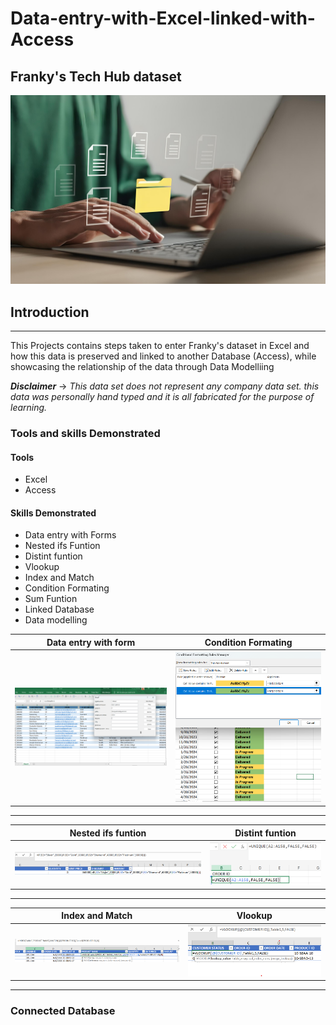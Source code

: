 # Data-entry-with-Excel-linked-with-Access
## Franky's Tech Hub dataset

![](Data_transfer_pic.jpg)

## Introduction
---

This Projects contains steps taken to enter Franky's dataset in Excel and how this data is preserved and linked to another Database (Access), while showcasing the relationship of the data through Data Modelliing

**_Disclaimer_** -> _This data set does not represent any company data set. this data was personally hand typed and it is all fabricated for the purpose of learning._

### Tools and skills Demonstrated

#### Tools
- Excel
- Access

#### Skills Demonstrated
- Data entry with Forms
- Nested ifs Funtion
- Distint funtion
- Vlookup
- Index and Match
- Condition Formating
- Sum Funtion
- Linked Database
- Data modelling

Data entry with form               |                    Condition Formating 
:---------------------------------:|:---------------------------------------:
![](Data_Entry_With_Form.png)      |  ![](Condition_formatting_in_data_entry.png)
---

  Nested ifs funtion               |                    Distint funtion
:---------------------------------:|:-------------------------------------:
 ![](nested_ifs_in_data_entry.png) |  ![](unique_funtion_in_data_entry.png)
 ---

 Index and Match                   |                             Vlookup         
:---------------------------------:|:-------------------------------------:
![](index_match_in_data_entry.png) | ![](Vlookup_in_data_entry.png)    
 ---
### Connected Database

